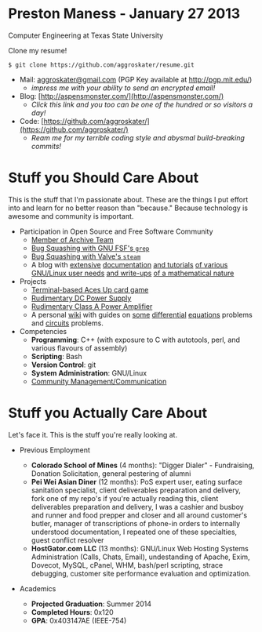 # Preston Maness - January 27 2013

Computer Engineering at Texas State University

Clone my resume!

`$ git clone https://github.com/aggroskater/resume.git`

* Mail: aggroskater@gmail.com (PGP Key available at http://pgp.mit.edu/) 
    * _impress me with your ability to send an encrypted email!_
* Blog: [http://aspensmonster.com/](http://aspensmonster.com/) 
    * _Click this link and you too can be one of the hundred or so visitors a day!_
* Code: [https://github.com/aggroskater/](https://github.com/aggroskater/) 
    * _Ream me for my terrible coding style and abysmal build-breaking commits!_

# Stuff you Should Care About

This is the stuff that I'm passionate about. These are the things I put effort 
into and learn for no better reason than "because." Because technology is 
awesome and community is important.

* Participation in Open Source and Free Software Community
    * [Member of Archive Team](http://www.archiveteam.org/index.php?title=Special%3ASearch&search=aggroskater&go=Go)
    * [Bug Squashing with GNU FSF's `grep`](https://savannah.gnu.org/bugs/index.php?36570)
    * [Bug Squashing with Valve's `steam`](https://github.com/ValveSoftware/steam-for-linux/issues/753)
    * A blog with [extensive](http://aspensmonster.com/2013/01/19/updated-procedures-for-installing-steam-for-linux-beta-on-debian-gnulinux-testingwheezy/) [documentation](http://aspensmonster.com/2011/10/22/setting-up-a-pxe-netboot-server-for-network-installations-of-gnulinux/) [and tutorials](http://aspensmonster.com/2011/09/11/installing-prboom-and-dosbox-without-root-privileges/) [of various GNU/Linux user needs](http://aspensmonster.com/2011/08/04/shell-scripting-for-pottermore/) [and write-ups](http://aspensmonster.com/2009/12/27/find-the-maclaurin-series-for-sqrtx1/) [of a mathematical nature](http://aspensmonster.com/2010/11/19/a-blood-brain-pharmacokinetic-model/)
* Projects
    * [Terminal-based Aces Up card game](https://github.com/aggroskater/cardgame.git)
    * [Rudimentary DC Power Supply](https://github.com/aggroskater/ee3350-project/blob/master/final-psu.png)
    * [Rudimentary Class A Power Amplifier](https://github.com/aggroskater/ee3350-project/blob/master/final-schem.png)
    * A personal [wiki](http://wiki.aspensmonster.com/) with guides on [some](http://wiki.aspensmonster.com/w/Y%27_-_1/2_y_%3D_2cos%28t%29) [differential](http://wiki.aspensmonster.com/w/Solve_the_equation_dy/dx_EQ_ay%2Bb_/_cy%2Bd) [equations](http://wiki.aspensmonster.com/w/Consider_the_Equation_dy/dx_%3D_y-4x_/_x-y) problems and [circuits](http://wiki.aspensmonster.com/w/For_the_circuit_shown_in_Fig._P2.23) problems.
* Competencies
    * __Programming__: C++ (with exposure to C with autotools, perl, and various flavours of assembly)
    * __Scripting__: Bash
    * __Version Control__: git
    * __System Administration__: GNU/Linux 
    * [Community Management/Communication](http://www.archiveteam.org/index.php?title=Talk:Parodius_Networking)

# Stuff you Actually Care About

Let's face it. This is the stuff you're really looking at. 

* Previous Employment
    * __Colorado School of Mines__ (4 months): "Digger Dialer" - Fundraising, Donation Solicitation, general pestering of alumni
    * __Pei Wei Asian Diner__ (12 months): PoS expert user, eating surface sanitation specialist, client deliverables preparation and delivery, fork one of my repo's if you're actually reading this, client deliverables preparation and delivery, I was a cashier and busboy and runner and food prepper and closer and all around customer's butler, manager of transcriptions of phone-in orders to internally understood documentation, I repeated one of these specialties, guest conflict resolver
    * __HostGator.com LLC__ (13 months): GNU/Linux Web Hosting Systems Administration (Calls, Chats, Email), undestanding of Apache, Exim, Dovecot, MySQL, cPanel, WHM, bash/perl scripting, strace debugging, customer site performance evaluation and optimization.  
 
* Academics
    * __Projected Graduation__: Summer 2014
    * __Completed Hours__: 0x120
    * __GPA__: 0x403147AE (IEEE-754)
